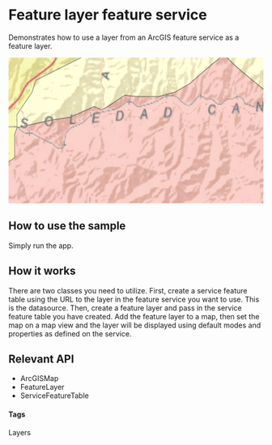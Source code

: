 # Feature layer feature service
Demonstrates how to use a layer from an ArcGIS feature service as a feature layer.

![Feature Layer Feature Service](feature-layer-feature-service.png)

## How to use the sample
Simply run the app.

## How it works
There are two classes you need to utilize. First, create a service feature table using the URL to the layer in the feature service you want to use. This is the datasource. Then, create a feature layer and pass in the service feature table you have created. Add the feature layer to a map, then set the map on a  map view and the layer will be displayed using  default modes and properties as defined on the service.

## Relevant API
* ArcGISMap
* FeatureLayer
* ServiceFeatureTable

#### Tags
Layers